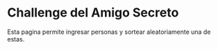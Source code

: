 <h1>Challenge del Amigo Secreto</h1>

Esta pagina permite ingresar personas y sortear aleatoriamente una de estas.